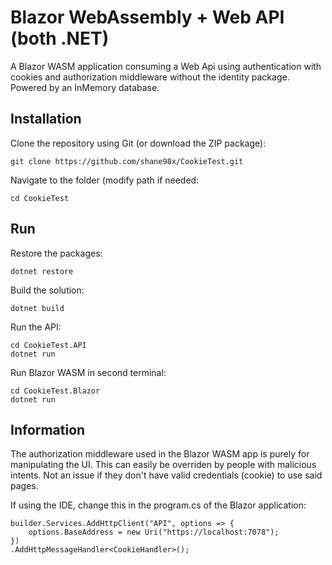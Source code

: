 # Blazor WebAssembly + Web API (both .NET)
A Blazor WASM application consuming a Web Api using authentication with cookies and authorization middleware without the identity package. Powered by an InMemory database.

## Installation

Clone the repository using Git (or download the ZIP package):
```
git clone https://github.com/shane98x/CookieTest.git
```
Navigate to the folder (modify path if needed:
```
cd CookieTest
```
## Run

Restore the packages:
```
dotnet restore
```

Build the solution:
```
dotnet build
```

Run the API:
```
cd CookieTest.API
dotnet run
```

Run Blazor WASM in second terminal:
```
cd CookieTest.Blazor
dotnet run
```

## Information
The authorization middleware used in the Blazor WASM app is purely for manipulating the UI. This can easily be overriden by people with malicious intents.
Not an issue if they don't have valid credentials (cookie) to use said pages. 

If using the IDE, change this in the program.cs of the Blazor application:
```
builder.Services.AddHttpClient("API", options => {
    options.BaseAddress = new Uri("https://localhost:7078");
})
.AddHttpMessageHandler<CookieHandler>();
```





